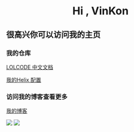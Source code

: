 <h1 align="center">Hi , VinKon</h1>

## 很高兴你可以访问我的主页
### 我的仓库
[LOLCODE 中文文档](https://github.com/Blackwen/lolcode-spec-CN)

[我的Helix 配置](https://github.com/Blackwen/helix-config)

### 访问我的博客查看更多
[我的博客](https://www.lilkon.cn/)

<div>
    <img src="https://github-readme-stats.vercel.app/api?username=Blackwen&show_icons=true"/>
    <img src="https://github-readme-stats.vercel.app/api/top-langs/?username=Blackwen&layout=compact"/>
</div>
